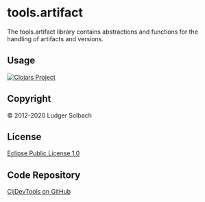 tools.artifact
==============
The tools.artifact library contains abstractions and functions for the handling of artifacts and versions.

Usage
-----
[![Clojars Project](https://img.shields.io/clojars/v/org.soulspace.clj/tools.artifact.svg)](https://clojars.org/org.soulspace.clj/tools.artifact)


Copyright
---------
© 2012-2020 Ludger Solbach

License
-------
[Eclipse Public License 1.0](http://www.eclipse.org/legal/epl-v10.html)

Code Repository
---------------
[CljDevTools on GitHub](https://github.com/lsolbach/CljDevTools)

